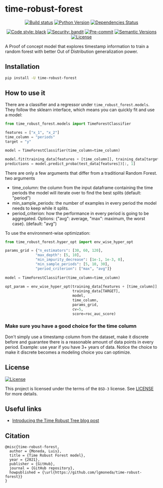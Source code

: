 # time-robust-forest

<div align="center">

[![Build status](https://github.com/lgmoneda/time-robust-forest/workflows/build/badge.svg?branch=main&event=push)](https://github.com/lgmoneda/time-robust-forest/actions?query=workflow%3Abuild)
[![Python Version](https://img.shields.io/pypi/pyversions/time-robust-forest.svg)](https://pypi.org/project/time-robust-forest/)
[![Dependencies Status](https://img.shields.io/badge/dependencies-up%20to%20date-brightgreen.svg)](https://github.com/lgmoneda/time-robust-forest/pulls?utf8=%E2%9C%93&q=is%3Apr%20author%3Aapp%2Fdependabot)

[![Code style: black](https://img.shields.io/badge/code%20style-black-000000.svg)](https://github.com/psf/black)
[![Security: bandit](https://img.shields.io/badge/security-bandit-green.svg)](https://github.com/PyCQA/bandit)
[![Pre-commit](https://img.shields.io/badge/pre--commit-enabled-brightgreen?logo=pre-commit&logoColor=white)](https://github.com/lgmoneda/time-robust-forest/blob/main/.pre-commit-config.yaml)
[![Semantic Versions](https://img.shields.io/badge/%F0%9F%9A%80-semantic%20versions-informational.svg)](https://github.com/lgmoneda/time-robust-forest/releases)
[![License](https://img.shields.io/github/license/lgmoneda/time-robust-forest)](https://github.com/lgmoneda/time-robust-forest/blob/main/LICENSE)

</div>

A Proof of concept model that explores timestamp information to train a random forest with better Out of Distribution generalization power.

## Installation

```bash
pip install -U time-robust-forest
```

## How to use it

There are a classifier and a regressor under `time_robust_forest.models`. They follow the sklearn interface, which means you can quickly fit and use a model:

```python
from time_robust_forest.models import TimeForestClassifier

features = ["x_1", "x_2"]
time_column = "periods"
target = "y"

model = TimeForestClassifier(time_column=time_column)

model.fit(training_data[features + [time_column]], training_data[target])
predictions = model.predict_proba(test_data[features])[:, 1]
```

There are only a few arguments that differ from a traditional Random Forest. two arguments

- time_column: the column from the input dataframe containing the time
periods the model will iterate over to find the best splits (default: "period")
- min_sample_periods: the number of examples in every period the model needs
to keep while it splits.
- period_criterion: how the performance in every period is going to be
aggregated. Options: {"avg": average, "max": maximum, the worst case}.
(default: "avg")

To use the environment-wise optimization:

```python 
from time_robust_forest.hyper_opt import env_wise_hyper_opt

params_grid = {"n_estimators": [30, 60, 120], 
              "max_depth": [5, 10],
              "min_impurity_decrease": [1e-1, 1e-3, 0],
              "min_sample_periods": [5, 10, 30],
              "period_criterion": ["max", "avg"]}
			  
model = TimeForestClassifier(time_column=time_column)
										
opt_param = env_wise_hyper_opt(training_data[features + [time_column]], 
                               training_data[TARGET], 
                               model, 
                               time_column,
                               params_grid,
                               cv=5,
                               score=roc_auc_score)

```

### Make sure you have a good choice for the time column

Don't simply use a timestamp column from the dataset, make it discrete before and guarantee there is a reasonable amount of data points in every period. Example: use year if you have 3+ years of data. Notice the choice to make it discrete becomes a modeling choice you can optimize.

## License

[![License](https://img.shields.io/github/license/lgmoneda/time-robust-forest)](https://github.com/lgmoneda/time-robust-forest/blob/main/LICENSE)

This project is licensed under the terms of the `BSD-3` license. See [LICENSE](https://github.com/lgmoneda/time-robust-forest/blob/main/LICENSE) for more details.

## Useful links 

- [Introducing the Time Robust Tree blog post](http://lgmoneda.github.io/2021/12/03/introducing-time-robust-tree.html)

## Citation

```
@misc{time-robust-forest,
  author = {Moneda, Luis},
  title = {Time Robust Forest model},
  year = {2021},
  publisher = {GitHub},
  journal = {GitHub repository},
  howpublished = {\url{https://github.com/lgmoneda/time-robust-forest}}
}
```
